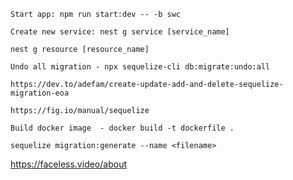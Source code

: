 ```
Start app: npm run start:dev -- -b swc
```

```
Create new service: nest g service [service_name]
```

```
nest g resource [resource_name]
```

```
Undo all migration - npx sequelize-cli db:migrate:undo:all

https://dev.to/adefam/create-update-add-and-delete-sequelize-migration-eoa

https://fig.io/manual/sequelize
```

```
Build docker image  - docker build -t dockerfile .
```

```
sequelize migration:generate --name <filename>
```

https://faceless.video/about
